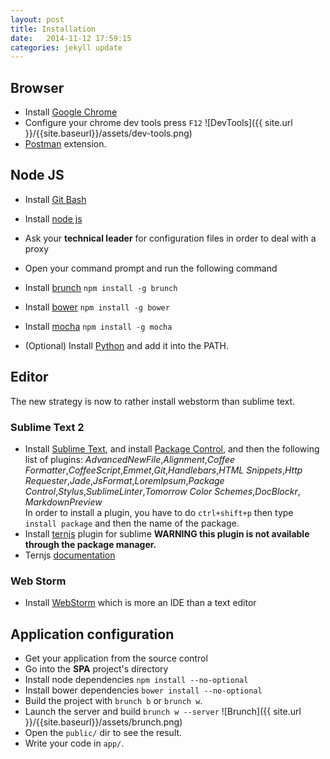 ```yaml
---
layout: post
title: Installation
date:   2014-11-12 17:59:15
categories: jekyll update
---
```


## Browser

- Install [Google Chrome](https://www.google.com/intl/fr/chrome/browser/) 
- Configure your chrome dev tools  press `F12`
![DevTools]({{ site.url }}/{{site.baseurl}}/assets/dev-tools.png)
- [Postman](https://chrome.google.com/webstore/detail/postman-rest-client/fdmmgilgnpjigdojojpjoooidkmcomcm) extension.


## Node JS

- Install [Git Bash](http://git-scm.com/downloads)
- Install [node js](http://nodejs.org/)
- Ask your **technical leader** for configuration files in order to deal with a proxy
- Open your command prompt and run the following command
- Install [brunch](http://brunch.io/) `npm install -g brunch `
- Install [bower](http://bower.io/)  `npm install -g bower `
- Install [mocha](http://visionmedia.github.io/mocha/) `npm install -g mocha `

- (Optional) Install [Python](http://www.python.org/download/releases/2.7.6/) and add it into the PATH.


## Editor

The new strategy is now to rather install webstorm than sublime text.

### Sublime Text 2

- Install [Sublime Text](http://www.sublimetext.com/2), and install [Package Control](https://sublime.wbond.net/installation#st2), and then the following list of plugins:
 _AdvancedNewFile_,_Alignment_,_Coffee Formatter_,_CoffeeScript_,_Emmet_,_Git_,_Handlebars_,_HTML Snippets_,_Http Requester_,_Jade_,_JsFormat_,_LoremIpsum_,_Package Control_,_Stylus_,_SublimeLinter_,_Tomorrow Color Schemes_,_DocBlockr_, _MarkdownPreview_<br />
In order to install a plugin, you have to do `ctrl+shift+p` then type `install package` and then the name of the package.
- Install [ternjs](https://github.com/marijnh/tern_for_sublime) plugin for sublime **WARNING this plugin is not available through the package manager.**
- Ternjs [documentation](http://ternjs.net/)

### Web Storm

- Install [WebStorm](https://www.jetbrains.com/webstorm/download/) which is more an IDE than a text editor

## Application configuration

- Get your application from the source control
- Go into the **SPA** project's directory
- Install node dependencies `npm install --no-optional`
- Install bower dependencies `bower install --no-optional`
- Build the project with `brunch b` or `brunch w`.
- Launch the server and build `brunch w --server`
![Brunch]({{ site.url }}/{{site.baseurl}}/assets/brunch.png)
- Open the `public/` dir to see the result.
- Write your code in `app/`.

